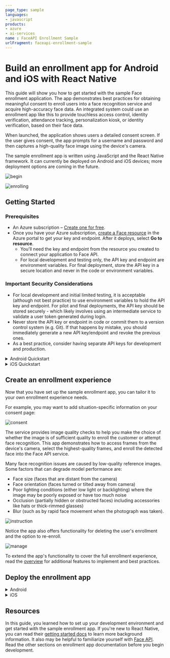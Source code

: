 ```yaml
---
page_type: sample
languages:
- javascript
products:
- azure
- ai-services
name : FaceAPI Enrollment Sample
urlFragment: faceapi-enrollment-sample
---
```


# Build an enrollment app for Android and iOS with React Native

This guide will show you how to get started with the sample Face enrollment application. The app demonstrates best practices for obtaining meaningful consent to enroll users into a face recognition service and acquire high-accuracy face data. An integrated system could use an enrollment app like this to provide touchless access control, identity verification, attendance tracking, personalization kiosk, or identity verification, based on their face data.

When launched, the application shows users a detailed consent screen. If the user gives consent, the app prompts for a username and password and then captures a high-quality face image using the device's camera.

The sample enrollment app is written using JavaScript and the React Native framework. It can currently be deployed on Android and iOS devices; more deployment options are coming in the future.

![begin](./media/beginning.GIF "Beginning")

![enrolling](./media/enrolling.JPG "Enrolling")

## Getting Started

### Prerequisites

* An Azure subscription – [Create one for free](https://azure.microsoft.com/free/cognitive-services/).  
* Once you have your Azure subscription, [create a Face resource](https://portal.azure.com/#create/Microsoft.CognitiveServicesFace) in the Azure portal to get your key and endpoint. After it deploys, select **Go to resource**.  
  * You'll need the key and endpoint from the resource you created to connect your application to Face API.  
  * For local development and testing only, the API key and endpoint are environment variables. For final deployment, store the API key in a secure location and never in the code or environment variables.

### Important Security Considerations
* For local development and initial limited testing, it is acceptable (although not best practice) to use environment variables to hold the API key and endpoint. For pilot and final deployments, the API key should be stored securely - which likely involves using an intermediate service to validate a user token generated during login. 
* Never store the API key or endpoint in code or commit them to a version control system (e.g. Git). If that happens by mistake, you should immediately generate a new API key/endpoint and revoke the previous ones.
* As a best practice, consider having separate API keys for development and production.

<details>
<summary>Android Quickstart</summary>

### Installation 

1. Clone the git repository for the [sample enrollment app](https://github.com/azure-samples/cognitive-services-FaceAPIEnrollmentSample).
1. To set up your development environment, follow the <a href="https://reactnative.dev/docs/environment-setup"  title="React Native documentation"  target="_blank">React Native documentation <span class="docon docon-navigate-external x-hidden-focus"></span></a>. Select **React Native CLI Quickstart**. Select your development OS and **Android** as the target OS. Complete the sections **Installing dependencies** and **Android development environment**.
1. Download your preferred text editor such as [Visual Studio Code](https://code.visualstudio.com/).
1. Retrieve your FaceAPI endpoint and key in the Azure portal under the **Overview** tab of your resource. Don't check in your Face API key to your remote repository.
1. Run the app using either the Android Virtual Device emulator from Android Studio, or your own Android device. To test your app on a physical device, follow the relevant <a href="https://reactnative.dev/docs/running-on-device"  title="React Native documentation"  target="_blank">React Native documentation <span class="docon docon-navigate-external x-hidden-focus"></span></a>.

### Quickstart

1. ```git clone https://github.com/Azure-Samples/cognitive-services-FaceAPIEnrollmentSample.git```
1. ```cd cognitive-services-FaceAPIEnrollmentSample```
1. ```cd referenceEnrollApp```
1. ```npm install```
1. Either set up an Android Vitrual Device emulator on Android Studio, or plug in your Android device via USB. To check your device is recognized run: ```adb devices```
1. Fill out all relevant values, such as your person group name, in the ```development.json``` file.
1. Set the FaceAPI key and endpoint as environment values. This is for local development purposes only. You can set environment variables when starting Metro bundler:  

    Windows example:  

    ```set "FACEAPI_ENDPOINT=<FaceAPI endpoint>" && set "FACEAPI_KEY=<FaceAPI key>" && npm start```

    macOS example:  

    ```export FACEAPI_ENDPOINT=<FaceAPI endpoint> && export FACEAPI_KEY= <FaceAPI key> &&  npm start``` 

1. Run ```npx react-native run-android```. This will build and launch the app onto the emulator or device. 

</details>


<details>
<summary> iOS Quickstart </summary>

### Installation 

1. Clone the git repository for the [sample enrollment app](https://github.com/azure-samples/cognitive-services-FaceAPIEnrollmentSample).
1. To set up your development environment, follow the <a href="https://reactnative.dev/docs/environment-setup"  title="React Native documentation"  target="_blank">React Native documentation <span class="docon docon-navigate-external x-hidden-focus"></span></a>. Select **React Native CLI Quickstart**. Select **macOS** as your development OS and **iOS** as the target OS. Complete the section **Installing dependencies**.
1. Download your preferred text editor such as [Visual Studio Code](https://code.visualstudio.com/). You will also need to download Xcode. 
1. Retrieve your FaceAPI endpoint and key in the Azure portal under the **Overview** tab of your resource. Don't check in your Face API key to your remote repository.
1. Run the app using either a simulated device from Xcode, or your own iOS device. To test your app on a physical device, follow the relevant <a href="https://reactnative.dev/docs/running-on-device"  title="React Native documentation"  target="_blank">React Native documentation <span class="docon docon-navigate-external x-hidden-focus"></span></a>.

### Quickstart

1. ```git clone https://github.com/Azure-Samples/cognitive-services-FaceAPIEnrollmentSample.git```
1. ```cd cognitive-services-FaceAPIEnrollmentSample```
1. ```cd referenceEnrollApp```
1. ```npm install```
1. ```cd ios```
1. ```pod install```
1. Fill out all relevant values, such as your person group name, in the ```development.json``` file.
1. Set the FaceAPI key and endpoint as environment values. This is for local development purposes only. You can set environment variables when starting Metro bundler:  
    ```export FACEAPI_ENDPOINT=<FaceAPI endpoint> && export FACEAPI_KEY= <FaceAPI key> &&  npm start``` 
1. Either build and run the app through Xcode on a simulator, or plug in your iOS device via USB and run ```npm run ios --device <device name>```. This will build and launch the app onto the simulated or physical device. 
</details>


## Create an enrollment experience  

Now that you have set up the sample enrollment app, you can tailor it to your own enrollment experience needs.

For example, you may want to add situation-specific information on your consent page:

![consent](./media/1_consent1.JPG "consent") 

The service provides image quality checks to help you make the choice of whether the image is of sufficient quality to enroll the customer or attempt face recognition. This app demonstrates how to access frames from the device's camera, select the highest-quality frames, and enroll the detected face into the Face API service. 

Many face recognition issues are caused by low-quality reference images. Some factors that can degrade model performance are:
* Face size (faces that are distant from the camera)
* Face orientation (faces turned or tilted away from camera)
* Poor lighting conditions (either low light or backlighting) where the image may be poorly exposed or have too much noise
* Occlusion (partially hidden or obstructed faces) including accessories like hats or thick-rimmed glasses)
* Blur (such as by rapid face movement when the photograph was taken). 

![instruction](./media/4_instruction.JPG "instruction") 

Notice the app also offers functionality for deleting the user's enrollment and the option to re-enroll.

![manage](./media/deleteProfile.GIF "manage") 

To extend the app's functionality to cover the full enrollment experience, read the [overview](https://docs.microsoft.com/en-us/azure/cognitive-services/face/enrollment-overview) for additional features to implement and best practices.

## Deploy the enrollment app

<details>
<summary>Android</summary>

First, make sure that your app is ready for production deployment: remove any keys or secrets from the app code and make sure you have followed the [security best practices](https://docs.microsoft.com/azure/cognitive-services/cognitive-services-security?tabs=command-line%2Ccsharp).

When you're ready to release your app for production, you'll generate a release-ready APK file, which is the package file format for Android apps. This APK file must be signed with a private key. With this release build, you can begin distributing the app to your devices directly. 

Follow the <a href="https://developer.android.com/studio/publish/preparing#publishing-build"  title="Prepare for release"  target="_blank">Prepare for release <span class="docon docon-navigate-external x-hidden-focus"></span></a> documentation to learn how to generate a private key, sign your application, and generate a release APK.  

Once you've created a signed APK, see the <a href="https://developer.android.com/studio/publish"  title="Publish your app"  target="_blank">Publish your app <span class="docon docon-navigate-external x-hidden-focus"></span></a> documentation to learn more about how to release your app.
</details>

<details>
<summary>iOS</summary>

First, make sure that your app is ready for production deployment: remove any keys or secrets from the app code and make sure you have followed the [security best practices](https://docs.microsoft.com/azure/cognitive-services/cognitive-services-security?tabs=command-line%2Ccsharp). To prepare for distribution, you will need to create an app icon, a launch screen, and configure deployment info settings. Follow the [documentation from Xcode](https://developer.apple.com/documentation/Xcode/preparing_your_app_for_distribution) to prepare your app for distribution. 

When you're ready to release your app for production, you'll build an archive of your app. Follow the [Xcode documentation](https://developer.apple.com/documentation/Xcode/distributing_your_app_for_beta_testing_and_releases) on how to create an archive build and options for distributing your app.  
</details>

## Resources

In this guide, you learned how to set up your development environment and get started with the sample enrollment app. If you're new to React Native, you can read their [getting started docs](https://reactnative.dev/docs/getting-started) to learn more background information. It also may be helpful to familiarize yourself with [Face API](Overview.md). Read the other sections on enrollment app documentation before you begin development.

